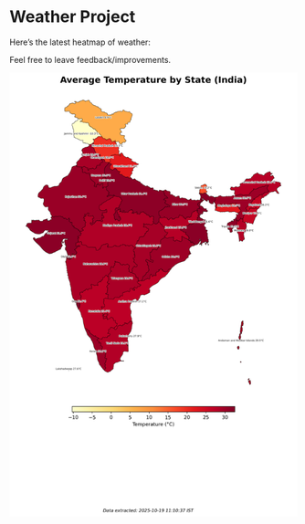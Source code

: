 # Weather Project

Here’s the latest heatmap of weather:

Feel free to leave feedback/improvements.

![India Heatmap](docs/assets/india_heatmap.png?v=F479D7)
